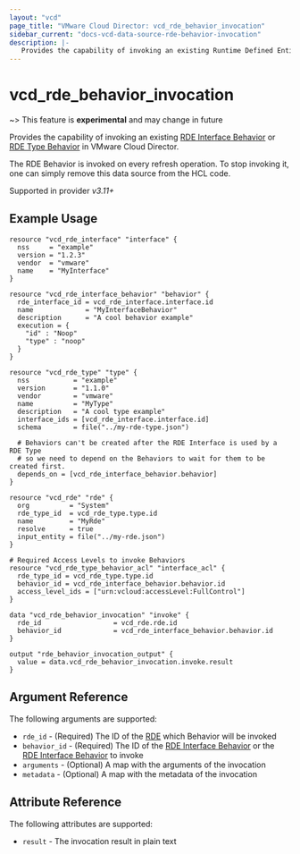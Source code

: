 ```yaml
---
layout: "vcd"
page_title: "VMware Cloud Director: vcd_rde_behavior_invocation"
sidebar_current: "docs-vcd-data-source-rde-behavior-invocation"
description: |-
   Provides the capability of invoking an existing Runtime Defined Entity Behavior in VMware Cloud Director.
---
```


# vcd\_rde\_behavior\_invocation

~> This feature is **experimental** and may change in future

Provides the capability of invoking an existing [RDE Interface Behavior](/providers/vmware/vcd/latest/docs/resources/rde_interface_behavior)
or [RDE Type Behavior](/providers/vmware/vcd/latest/docs/resources/rde_type_behavior) in VMware Cloud Director.

The RDE Behavior is invoked on every refresh operation. To stop invoking it, one can simply remove this data source
from the HCL code.

Supported in provider *v3.11+*

## Example Usage

```hcl
resource "vcd_rde_interface" "interface" {
  nss     = "example"
  version = "1.2.3"
  vendor  = "vmware"
  name    = "MyInterface"
}

resource "vcd_rde_interface_behavior" "behavior" {
  rde_interface_id = vcd_rde_interface.interface.id
  name             = "MyInterfaceBehavior"
  description      = "A cool behavior example"
  execution = {
    "id" : "Noop"
    "type" : "noop"
  }
}

resource "vcd_rde_type" "type" {
  nss           = "example"
  version       = "1.1.0"
  vendor        = "vmware"
  name          = "MyType"
  description   = "A cool type example"
  interface_ids = [vcd_rde_interface.interface.id]
  schema        = file("../my-rde-type.json")

  # Behaviors can't be created after the RDE Interface is used by a RDE Type
  # so we need to depend on the Behaviors to wait for them to be created first.
  depends_on = [vcd_rde_interface_behavior.behavior]
}

resource "vcd_rde" "rde" {
  org          = "System"
  rde_type_id  = vcd_rde_type.type.id
  name         = "MyRde"
  resolve      = true
  input_entity = file("../my-rde.json")
}

# Required Access Levels to invoke Behaviors
resource "vcd_rde_type_behavior_acl" "interface_acl" {
  rde_type_id = vcd_rde_type.type.id
  behavior_id = vcd_rde_interface_behavior.behavior.id
  access_level_ids = ["urn:vcloud:accessLevel:FullControl"]
}

data "vcd_rde_behavior_invocation" "invoke" {
  rde_id                  = vcd_rde.rde.id
  behavior_id             = vcd_rde_interface_behavior.behavior.id
}

output "rde_behavior_invocation_output" {
  value = data.vcd_rde_behavior_invocation.invoke.result
}
```

## Argument Reference

The following arguments are supported:

* `rde_id` - (Required) The ID of the [RDE](/providers/vmware/vcd/latest/docs/resources/rde) which Behavior will be invoked
* `behavior_id` - (Required) The ID of the [RDE Interface Behavior](/providers/vmware/vcd/latest/docs/resources/rde_interface_behavior) or
  the [RDE Interface Behavior](/providers/vmware/vcd/latest/docs/resources/rde_type_behavior) to invoke
* `arguments` - (Optional) A map with the arguments of the invocation
* `metadata` - (Optional) A map with the metadata of the invocation

## Attribute Reference

The following attributes are supported:

* `result` - The invocation result in plain text
